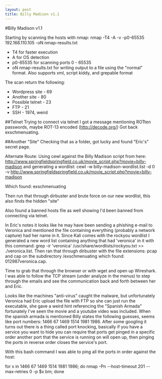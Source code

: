 ```yaml
---
layout: post
title: Billy Madison v1.1
---
```


#Billy Madison v1.1


Starting by scanning the hosts with nmap:
nmap -T4 -A -v -p0-65535 192.168.110.105 -oN nmap-results.txt

-   T4 for faster execution
-   A for OS detection
-   p0-65535 for scanning ports 0 - 65535
-   oN nmap-results.txt for writing output to a file using the "normal" format.  Also supports xml, script kiddy, and grepable format

The scan return the following:
-   Wordpress site - 69
-   Another site - 80
-   Possible telnet - 23
-   FTP - 21
-   SSH - 1974, weird

##Telnet
Trying to connect via telnet I got a message mentioning ROTten passwords, maybe ROT-13 encoded (http://decode.org/) Got back exschmenuating.

##Another "Site"
Checking that as a folder, got lucky and found "Eric's" secret page.

Alternate Route:
Using cewl against the Billy Madison script from here: http://www.springfieldspringfield.co.uk/movie_script.php?movie=billy-madison and generating a wordlist:
cewl -w billy-madison-wordlist.list -d 0 -v http://www.springfieldspringfield.co.uk/movie_script.php?movie=billy-madison

Which found: exschmenuating

Then run that through dirbuster and brute force on our new wordlist, this also finds the hidden "site"

Also found a banned hosts file as well showing I'd been banned from connecting via telnet.

In Eric's notes it looks like he may have been sending a phishing e-mail to Veronica and mentioned the file containing everything (probably a network capture) had her name in it.  Since Kali comes with the rockyou wordlist I generated a new word list containing anything that had 'veronica' in it with this command: grep -ir 'veronica' /usr/share/wordlists/rockyou.txt >> ./veronica.list.  Then ran that through dirbuster with the file extensions: pcap and cap on the subdirectory /exschmenuating which found: 012987veronica.cap.

Time to grab that through the browser or with wget and open up Wireshark.  I was able to follow the TCP stream (under analyze in the menus) to step through the emails and see the communication back and forth between her and Eric.

Looks like the machines "anti-virus" caught the malware, but unfortunately Veronica had Eric upload the file with FTP so she can just run the executable, she gave a weird hint referencing the "Spanish Armada" fortunately I've seen the movie and a youtube video was included.  When the spanish armada is mentioned Billy states the following guesses, seems like port numbers: 1466 67 1469 1514 1981 1986.  After some googling it turns out there is a thing called port knocking, basically if you have a service you want to hide you can require that ports get pinged in a specific order another port that the service is running on will open up, then pinging the ports in reverse order closes the service's port.

With this bash command I was able to ping all the ports in order against the host:

for x in 1466 67 1469 1514 1981 1986; do nmap -Pn --host-timeout 201 --max-retries 0 -p $x bm; done




